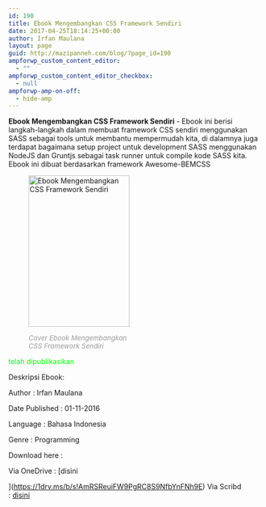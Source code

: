 ```yaml
---
id: 190
title: Ebook Mengembangkan CSS Framework Sendiri
date: 2017-04-25T18:14:25+00:00
author: Irfan Maulana
layout: page
guid: http://mazipanneh.com/blog/?page_id=190
ampforwp_custom_content_editor:
  - ""
ampforwp_custom_content_editor_checkbox:
  - null
ampforwp-amp-on-off:
  - hide-amp
---
```

**Ebook Mengembangkan CSS Framework Sendiri** - Ebook ini berisi langkah-langkah dalam membuat framework CSS sendiri menggunakan SASS sebagai tools untuk membantu mempermudah kita, di dalamnya juga terdapat bagaimana setup project untuk development SASS menggunakan NodeJS dan Gruntjs sebagai task runner untuk compile kode SASS kita. Ebook ini dibuat berdasarkan framework Awesome-BEMCSS<figure id="attachment_30" style="width: 200px" class="wp-caption aligncenter">

[<img class="wp-image-30 size-large" title="Ebook Mengembangkan CSS Framework Sendiri" src="https://mazipan.github.io/wp-contents/images/ebook-mengembangkan-css-framework-sendiri-mazipanneh.com.PNG" alt="Ebook Mengembangkan CSS Framework Sendiri" width="200" height="300" />](https://mazipanneh.com/blog/download-ebook-programming/)<figcaption class="wp-caption-text"><span style="font-size: 10pt; color: #999999;"><em>Cover Ebook Mengembangkan CSS Framework Sendiri</em></span></figcaption></figure> 

<span style="color: #00ff00;">telah dipublikasikan</span>
  
Deskripsi Ebook: 
  
Author : <span class="book_author">Irfan Maulana</span> 
  
Date Published : <span class="book_published">01-11-2016</span> 
  
Language : <span class="book_lang">Bahasa Indonesia</span> 
  
Genre : <span class="book_genre">Programming</span> 

Download here : 
   
Via OneDrive :&nbsp;[disini 
   
](https://1drv.ms/b/s!AmRSReuiFW9PgRC8S9NfbYnFNh9E) Via Scribd :&nbsp;[disini](https://www.scribd.com/document/341365848/eBook-Mengembangkan-Css-Framework-Sendiri-Irfan-Maulana)